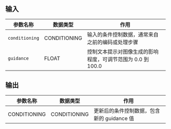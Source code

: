 ## 输入

| 参数名称 | 数据类型 | 作用 |
|---------|--------|------|
| `conditioning` | CONDITIONING | 输入的条件控制数据，通常来自之前的编码或处理步骤 |
| `guidance` | FLOAT | 控制文本提示对图像生成的影响程度，可调节范围为 0.0 到 100.0 |

## 输出

| 参数名称 | 数据类型 | 作用 |
|---------|--------|------|
| CONDITIONING | CONDITIONING | 更新后的条件控制数据，包含新的 guidance 值 |
